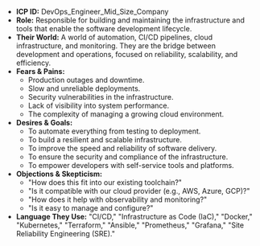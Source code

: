* **ICP ID:** DevOps_Engineer_Mid_Size_Company
* **Role:** Responsible for building and maintaining the infrastructure and tools that enable the software development lifecycle.
* **Their World:** A world of automation, CI/CD pipelines, cloud infrastructure, and monitoring. They are the bridge between development and operations, focused on reliability, scalability, and efficiency.
* **Fears & Pains:**
    * Production outages and downtime.
    * Slow and unreliable deployments.
    * Security vulnerabilities in the infrastructure.
    * Lack of visibility into system performance.
    * The complexity of managing a growing cloud environment.
* **Desires & Goals:**
    * To automate everything from testing to deployment.
    * To build a resilient and scalable infrastructure.
    * To improve the speed and reliability of software delivery.
    * To ensure the security and compliance of the infrastructure.
    * To empower developers with self-service tools and platforms.
* **Objections & Skepticism:**
    * "How does this fit into our existing toolchain?"
    * "Is it compatible with our cloud provider (e.g., AWS, Azure, GCP)?"
    * "How does it help with observability and monitoring?"
    * "Is it easy to manage and configure?"
* **Language They Use:** "CI/CD," "Infrastructure as Code (IaC)," "Docker," "Kubernetes," "Terraform," "Ansible," "Prometheus," "Grafana," "Site Reliability Engineering (SRE)."
